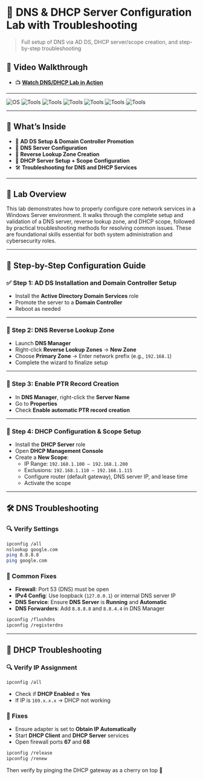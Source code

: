 # 🔧 DNS & DHCP Server Configuration Lab with Troubleshooting  
> Full setup of DNS via AD DS, DHCP server/scope creation, and step-by-step troubleshooting  

## 🎥 Video Walkthrough  
- 📺 [**Watch DNS/DHCP Lab in Action**](https://drive.google.com/file/d/1CccqnvOKeAjWPxsRc6aCztyR5D-ZHB56/view?usp=sharing)

---

![OS](https://img.shields.io/badge/Windows_Server_2022-blue?logo=windows&logoColor=white)
![Tools](https://img.shields.io/badge/AD_DS-grey?logo=microsoft&logoColor=white)
![Tools](https://img.shields.io/badge/DNS_Server-blue?logo=windows&logoColor=white)
![Tools](https://img.shields.io/badge/Reverse_Lookup_Zone-yellow?logo=windows&logoColor=black)
![Tools](https://img.shields.io/badge/DHCP_Server-orange?logo=microsoft&logoColor=white)
![Tools](https://img.shields.io/badge/DNS_Troubleshooting-red?logo=powershell&logoColor=white)
![Tools](https://img.shields.io/badge/DHCP_Troubleshooting-green?logo=windows&logoColor=white)

---

## 🔧 What’s Inside  

- 🧱 **AD DS Setup & Domain Controller Promotion**  
- 🧭 **DNS Server Configuration**  
- 🔁 **Reverse Lookup Zone Creation**  
- 📡 **DHCP Server Setup + Scope Configuration**  
- 🛠️ **Troubleshooting for DNS and DHCP Services**

---

## 💼 Lab Overview

This lab demonstrates how to properly configure core network services in a Windows Server environment. It walks through the complete setup and validation of a DNS server, reverse lookup zone, and DHCP scope, followed by practical troubleshooting methods for resolving common issues. These are foundational skills essential for both system administration and cybersecurity roles.

---

## 🧩 Step-by-Step Configuration Guide

### ✅ Step 1: AD DS Installation and Domain Controller Setup

- Install the **Active Directory Domain Services** role  
- Promote the server to a **Domain Controller**  
- Reboot as needed

---

### 🔁 Step 2: DNS Reverse Lookup Zone

- Launch **DNS Manager**  
- Right-click **Reverse Lookup Zones** → **New Zone**  
- Choose **Primary Zone** → Enter network prefix (e.g., `192.168.1`)  
- Complete the wizard to finalize setup

---

### 📌 Step 3: Enable PTR Record Creation

- In **DNS Manager**, right-click the **Server Name**  
- Go to **Properties**  
- Check **Enable automatic PTR record creation**

---

### 📡 Step 4: DHCP Configuration & Scope Setup

- Install the **DHCP Server** role  
- Open **DHCP Management Console**  
- Create a **New Scope**:
  - IP Range: `192.168.1.100 – 192.168.1.200`  
  - Exclusions: `192.168.1.110 – 192.168.1.115`  
  - Configure router (default gateway), DNS server IP, and lease time  
  - Activate the scope

---

## 🛠️ DNS Troubleshooting

### 🔍 Verify Settings

```bash
ipconfig /all
nslookup google.com
ping 8.8.8.8
ping google.com
```

### 🔧 Common Fixes

- **Firewall**: Port 53 (DNS) must be open  
- **IPv4 Config**: Use loopback (`127.0.0.1`) or internal DNS server IP  
- **DNS Service**: Ensure **DNS Server** is **Running** and **Automatic**  
- **DNS Forwarders**: Add `8.8.8.8` and `8.8.4.4` in DNS Manager  

```bash
ipconfig /flushdns
ipconfig /registerdns
```

---

## 🧪 DHCP Troubleshooting

### 🔍 Verify IP Assignment

```bash
ipconfig /all
```

- Check if **DHCP Enabled = Yes**  
- If IP is `169.x.x.x` → DHCP not working

### 🔧 Fixes

- Ensure adapter is set to **Obtain IP Automatically**  
- Start **DHCP Client** and **DHCP Server** services  
- Open firewall ports **67** and **68**

```bash
ipconfig /release
ipconfig /renew
```

Then verify by pinging the DHCP gateway as a cherry on top 🍒
